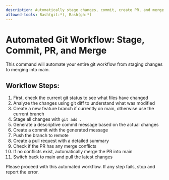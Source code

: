 ```yaml
---
description: Automatically stage changes, commit, create PR, and merge to main if no conflicts
allowed-tools: Bash(git:*), Bash(gh:*)
---
```


# Automated Git Workflow: Stage, Commit, PR, and Merge

This command will automate your entire git workflow from staging changes to merging into main.

## Workflow Steps:

1. First, check the current git status to see what files have changed
2. Analyze the changes using git diff to understand what was modified
3. Create a new feature branch if currently on main, otherwise use the current branch
4. Stage all changes with `git add .`
5. Generate a descriptive commit message based on the actual changes
6. Create a commit with the generated message
7. Push the branch to remote
8. Create a pull request with a detailed summary
9. Check if the PR has any merge conflicts
10. If no conflicts exist, automatically merge the PR into main
11. Switch back to main and pull the latest changes

Please proceed with this automated workflow. If any step fails, stop and report the error.
